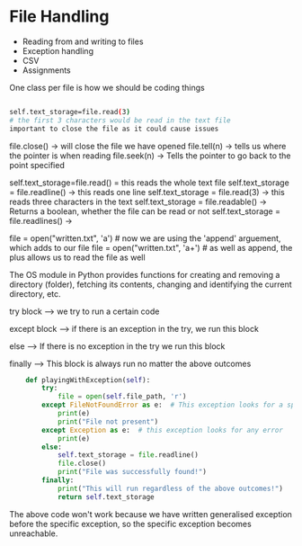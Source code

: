 # File Handling

- Reading from and writing to files
- Exception handling
- CSV
- Assignments

One class per file is how we should be coding things


```bash

self.text_storage=file.read(3)
# the first 3 characters would be read in the text file    
important to close the file as it could cause issues
```

file.close() -> will close the file we have opened
file.tell(n) -> tells us where the pointer is when reading
file.seek(n) -> Tells the pointer to go back to the point specified

self.text_storage=file.read() = this reads the whole text file
self.text_storage = file.readline() -> this reads one line
self.text_storage = file.read(3) -> this reads three characters in the text
self.text_storage = file.readable() -> Returns a boolean, whether the file can be read or not
self.text_storage = file.readlines() -> 


file = open("written.txt", 'a') # now we are using the 'append' arguement, which adds to our file
file = open("written.txt", 'a+') # as well as append, the plus allows us to read the file as well


The OS module in Python provides functions for creating and removing a directory (folder), 
fetching its contents, changing and identifying the current directory, etc.

try block --> we try to run a certain code

except block --> if there is an exception in the try, we run this block

else --> If there is no exception in the try we run this block

finally --> This block is always run no matter the above outcomes

```python
    def playingWithException(self):
        try:
            file = open(self.file_path, 'r')
        except FileNotFoundError as e:  # This exception looks for a specific error
            print(e)
            print("File not present")
        except Exception as e:  # this exception looks for any error
            print(e)
        else:
            self.text_storage = file.readline()
            file.close()
            print("File was successfully found!")
        finally:
            print("This will run regardless of the above outcomes!")
            return self.text_storage
```
The above code won't work because we have written generalised
exception before the specific exception, so the specific exception
becomes unreachable.
